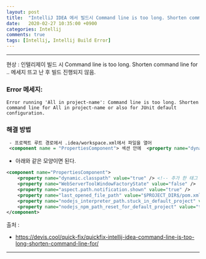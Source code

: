 ```yaml
---
layout: post
title:  "IntelliJ IDEA 에서 빌드시 Command line is too long. Shorten command line for .. 에러 발생 문제 해결"
date:   2020-02-27 10:35:00 +0900
categories: Intellij
comments: true
tags: [Intellij, Intellij Build Error]
---
```


---

현상 : 인텔리제이 빌드 시 Command line is too long. Shorten command line for .. 메세지 뜨고 난 후 빌드 진행되지 않음.
### Error 메세지:
~~~
Error running 'All in project-name': Command line is too long. Shorten command line for All in project-name or also for JUnit default configuration.
~~~

### 해결 방법

~~~xml
 - 프로젝트 루트 경로에서 .idea/workspace.xml에서 파일을 열어
 <component name = "PropertiesComponent"> 섹션 안에  <property name="dynamic.classpath" value="true" /> 태그 추가.
~~~
 - 아래와 같은 모양이면 된다.

~~~xml
<component name="PropertiesComponent">
    <property name="dynamic.classpath" value="true" /> <!-- 추가 한 태그 -->
    <property name="WebServerToolWindowFactoryState" value="false" />
    <property name="aspect.path.notification.shown" value="true" />
    <property name="last_opened_file_path" value="$PROJECT_DIR$/pom.xml" />
    <property name="nodejs_interpreter_path.stuck_in_default_project" value="undefined stuck path" />
    <property name="nodejs_npm_path_reset_for_default_project" value="true" />
</component>
~~~

출처 :
 - https://devis.cool/quick-fix/quickfix-intellij-idea-command-line-is-too-long-shorten-command-line-for/

[jekyll-docs]: https://jekyllrb.com/docs/home
[jekyll-gh]:   https://github.com/jekyll/jekyll
[jekyll-talk]: https://talk.jekyllrb.com/

---
